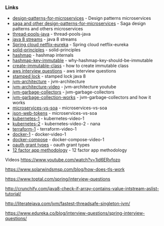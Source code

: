 
### Links

* [design-patterns-for-microservices] - Design patterns microservices
* [saga and other design-patterns-for-microservices] - Saga design patterns and others microservices
* [thread-pools-java] - thread-pools-java
* [java 8 streams] - java 8 streams
* [Spring cloud netflix-eureka] - Spring cloud netflix-eureka
* [solid-principles] - solid-principles
* [hashmap] - hashmap internals
* [hashmap-key-immutable] - why-hashmap-key-should-be-immutable
* [create-immutable-class] - how to create immutable class
* [aws interview questions] - aws interview questions
* [stamped lock] - stamped lock java 8
* [jvm-architecture] - jvm-architecture
* [jvm-architecture-video] - jvm-architecture youtube
* [jvm-garbage-collectors] - jvm-garbage-collectors
* [jvm-garbage-collection-works] - jvm-garbage-collectors and how it works
* [microservices-vs-soa] - microservices-vs-soa
* [json-web-tokens] - microservices-vs-soa
* [kubernetes-1] - kubernetes-video-1
* [kubernetes-2] - kubernetes-video-2 - nana
* [terraform-1] - terraform-video-1
* [docker-1] - docker-video-1
* [docker-compose] - docker-compose-video-1
* [oauth grant types] - oauth grant types
* [12 factor app methodology] - 12 factor app methodology

[design-patterns-for-microservices]: <https://dzone.com/articles/design-patterns-for-microservices>
[saga and other design-patterns-for-microservices]: <https://microservices.io/patterns/data/saga.html>
[thread-pools-java]: <https://www.geeksforgeeks.org/thread-pools-java/>
[java 8 streams]: <https://winterbe.com/posts/2014/07/31/java8-stream-tutorial-examples/>
[Spring cloud netflix-eureka]: <https://www.baeldung.com/spring-cloud-netflix-eureka/>
[solid-principles]: <https://itnext.io/solid-principles-explanation-and-examples-715b975dcad4/>
[hashmap]: <https://howtodoinjava.com/java/collections/hashmap/design-good-key-for-hashmap/>
[hashmap-key-immutable]: <https://www.thetechnojournals.com/2019/10/why-hashmap-key-should-be-immutable-in.html/>
[create-immutable-class]: <https://dzone.com/articles/how-to-create-an-immutable-class-in-java/>
[aws interview questions]: <https://www.simplilearn.com/tutorials/aws-tutorial/aws-interview-questions/>
[stamped lock]: <https://dzone.com/articles/a-look-at-stampedlock/>
[jvm-architecture]: <https://dzone.com/articles/jvm-architecture-explained/>
[jvm-architecture-video]: <https://www.youtube.com/watch?v=QHIWkwxs0AI/>
[jvm-garbage-collectors]: <https://www.baeldung.com/jvm-garbage-collectors/>
[microservices-vs-soa]: <https://www.talend.com/resources/microservices-vs-soa/>
[json-web-tokens]: <https://auth0.com/learn/json-web-tokens/>
[kubernetes-1]: <https://www.youtube.com/watch?v=QJ4fODH6DXI/>
[kubernetes-2]: <https://www.youtube.com/watch?v=VnvRFRk_51k/>
[terraform-1]: <https://www.youtube.com/watch?v=l5k1ai_GBDE/>
[docker-1]: <https://www.youtube.com/watch?v=jPdIRX6q4jA/>
[docker-compose]: <https://www.youtube.com/watch?v=ZZ2Llh4NhaY/>
[jvm-garbage-collection-works]: <https://stackify.com/what-is-java-garbage-collection/>
[oauth grant types]: <https://www.youtube.com/watch?v=1ZX7554l8hY/>
[12 factor app methodology]: <https://www.joomlatools.com/developer/platform/12-factor-app>

Videos
https://www.youtube.com/watch?v=1id6ERvfozo

https://www.solarwindsmsp.com/blog/how-does-tls-work

https://www.toptal.com/spring/interview-questions

http://crunchify.com/java8-check-if-array-contains-value-intstream-aslist-tutorial/

http://literatejava.com/jvm/fastest-threadsafe-singleton-jvm/

https://www.edureka.co/blog/interview-questions/spring-interview-questions/
